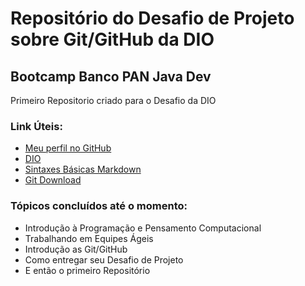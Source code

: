# **Repositório do Desafio de Projeto sobre Git/GitHub da DIO**
## **Bootcamp Banco PAN Java Dev**
Primeiro Repositorio criado para o Desafio da DIO 

### **Link Úteis**:

- [Meu perfil no GitHub](https://github.com/Romystock)
- [DIO](https://web.dio.me/home)
- [Sintaxes Básicas Markdown](https://markdown.net.br/sintaxe-basica/)
- [Git Download](https://git-scm.com/downloads)

### **Tópicos concluídos até o momento:**
- Introdução à Programação e Pensamento Computacional
- Trabalhando em Equipes Ágeis
- Introdução as Git/GitHub
- Como entregar seu Desafio de Projeto
- E então o primeiro Repositório